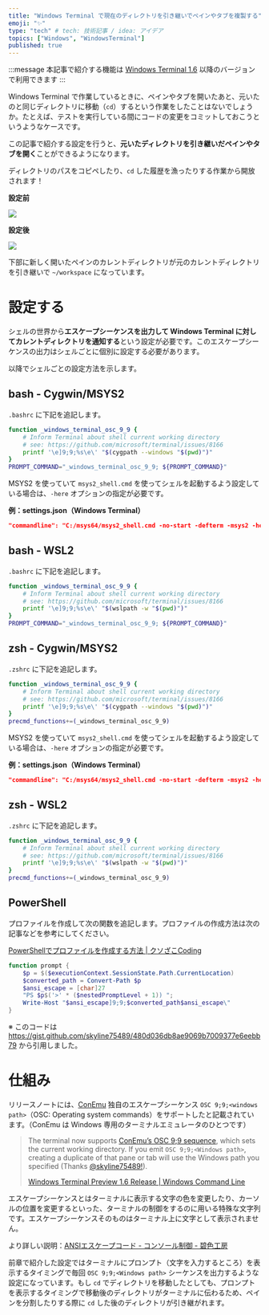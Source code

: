 ```yaml
---
title: "Windows Terminal で現在のディレクトリを引き継いでペインやタブを複製する"
emoji: "✨"
type: "tech" # tech: 技術記事 / idea: アイデア
topics: ["Windows", "WindowsTerminal"]
published: true
---
```


:::message
本記事で紹介する機能は [Windows Terminal 1.6](https://github.com/microsoft/terminal/releases/tag/v1.6.10571.0) 以降のバージョンで利用できます
:::

Windows Terminal で作業しているときに、ペインやタブを開いたあと、元いたのと同じディレクトリに移動（`cd`）するという作業をしたことはないでしょうか。たとえば、テストを実行している間にコードの変更をコミットしておこうというようなケースです。

この記事で紹介する設定を行うと、**元いたディレクトリを引き継いだペインやタブを開く**ことができるようになります。

ディレクトリのパスをコピペしたり、`cd` した履歴を漁ったりする作業から開放されます！

**設定前**

![](https://storage.googleapis.com/zenn-user-upload/k3ftr3g553ltjf2tb4kmnqfqxa6r)

**設定後**

![](https://storage.googleapis.com/zenn-user-upload/8o5j6gkahtygv03p6s433jzdk1ml)

下部に新しく開いたペインのカレントディレクトリが元のカレントディレクトリを引き継いで `~/workspace` になっています。

# 設定する

シェルの世界から**エスケープシーケンスを出力して Windows Terminal に対してカレントディレクトリを通知する**という設定が必要です。このエスケープシーケンスの出力はシェルごとに個別に設定する必要があります。

以降でシェルごとの設定方法を示します。

## bash - Cygwin/MSYS2

`.bashrc` に下記を追記します。

```bash
function _windows_terminal_osc_9_9 {
    # Inform Terminal about shell current working directory
    # see: https://github.com/microsoft/terminal/issues/8166
    printf '\e]9;9;%s\e\' "$(cygpath --windows "$(pwd)")"
}
PROMPT_COMMAND="_windows_terminal_osc_9_9; ${PROMPT_COMMAND}"
```

MSYS2 を使っていて `msys2_shell.cmd` を使ってシェルを起動するよう設定している場合は、`-here` オプションの指定が必要です。

**例：settings.json（Windows Terminal）**
```json
"commandline": "C:/msys64/msys2_shell.cmd -no-start -defterm -msys2 -here -shell bash",
```

## bash - WSL2

`.bashrc` に下記を追記します。

```bash
function _windows_terminal_osc_9_9 {
    # Inform Terminal about shell current working directory
    # see: https://github.com/microsoft/terminal/issues/8166
    printf '\e]9;9;%s\e\' "$(wslpath -w "$(pwd)")"
}
PROMPT_COMMAND="_windows_terminal_osc_9_9; ${PROMPT_COMMAND}"
```

## zsh - Cygwin/MSYS2

`.zshrc` に下記を追記します。

```bash
function _windows_terminal_osc_9_9 {
    # Inform Terminal about shell current working directory
    # see: https://github.com/microsoft/terminal/issues/8166
    printf '\e]9;9;%s\e\' "$(cygpath --windows "$(pwd)")"
}
precmd_functions+=(_windows_terminal_osc_9_9)
```

MSYS2 を使っていて `msys2_shell.cmd` を使ってシェルを起動するよう設定している場合は、`-here` オプションの指定が必要です。

**例：settings.json（Windows Terminal）**
```json
"commandline": "C:/msys64/msys2_shell.cmd -no-start -defterm -msys2 -here -shell zsh",
```

## zsh - WSL2

`.zshrc` に下記を追記します。

```bash
function _windows_terminal_osc_9_9 {
    # Inform Terminal about shell current working directory
    # see: https://github.com/microsoft/terminal/issues/8166
    printf '\e]9;9;%s\e\' "$(wslpath -w "$(pwd)")"
}
precmd_functions+=(_windows_terminal_osc_9_9)
```

## PowerShell

プロファイルを作成して次の関数を追記します。プロファイルの作成方法は次の記事などを参考にしてください。

[PowerShellでプロファイルを作成する方法 | クソざこCoding](https://www.zacoding.com/post/powershell-profile/)

```powershell
function prompt {
    $p = $($executionContext.SessionState.Path.CurrentLocation)
    $converted_path = Convert-Path $p
    $ansi_escape = [char]27
    "PS $p$('>' * ($nestedPromptLevel + 1)) ";
    Write-Host "$ansi_escape]9;9;$converted_path$ansi_escape\"
}
```
※ このコードは https://gist.github.com/skyline75489/480d036db8ae9069b7009377e6eebb79 から引用しました。

# 仕組み

リリースノートには、[ConEmu](https://conemu.github.io/) 独自のエスケープシーケンス `OSC 9;9;<windows path>`（OSC: Operating system commands）をサポートしたと記載されています。（ConEmu は Windows 専用のターミナルエミュレータのひとつです）

>  The terminal now supports [ConEmu’s OSC 9;9 sequence](https://conemu.github.io/en/AnsiEscapeCodes.html#ConEmu_specific_OSC), which sets the current working directory. If you emit `OSC 9;9;<Windows path>`, creating a duplicate of that pane or tab will use the Windows path you specified (Thanks [@skyline75489!](https://github.com/skyline75489)).
>
> [Windows Terminal Preview 1.6 Release | Windows Command Line](https://devblogs.microsoft.com/commandline/windows-terminal-preview-1-6-release/#:~:text=The%20terminal%20now,@skyline75489!)

エスケープシーケンスとはターミナルに表示する文字の色を変更したり、カーソルの位置を変更するといった、ターミナルの制御をするのに用いる特殊な文字列です。エスケープシーケンスそのものはターミナル上に文字として表示されません。

より詳しい説明：[ANSIエスケープコード - コンソール制御 - 碧色工房](https://www.mm2d.net/main/prog/c/console-02.html)

前章で紹介した設定ではターミナルにプロンプト（文字を入力するところ）を表示するタイミングで毎回 `OSC 9;9;<Windows path>` シーケンスを出力するような設定になっています。もし `cd` でディレクトリを移動したとしても、プロンプトを表示するタイミングで移動後のディレクトリがターミナルに伝わるため、ペインを分割したりする際に `cd` した後のディレクトリが引き継がれます。
